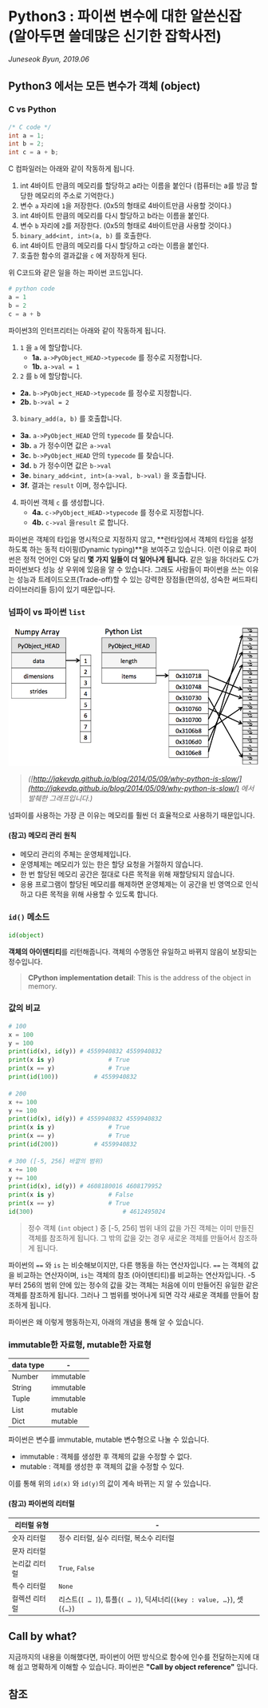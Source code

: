 # Python3 : 파이썬 변수에 대한 알쓴신잡 (알아두면 쓸데많은 신기한 잡학사전)

*Juneseok Byun, 2019.06*

## Python3 에서는 모든 변수가 객체 (object)

### C vs Python

```C
/* C code */
int a = 1;
int b = 2;
int c = a + b;
```

C 컴파일러는 아래와 같이 작동하게 됩니다.

1. int 4바이트 만큼의 메모리를 할당하고 a라는 이름을 붙인다 (컴퓨터는 a를 방금 할당한 메모리의 주소로 기억한다.)
2. 변수 `a` 자리에 `1`을 저장한다. (0x5의 형태로 4바이트만큼 사용할 것이다.)
3. int 4바이트 만큼의 메모리를 다시 할당하고 b라는 이름을 붙인다.
4. 변수 `b` 자리에 `2`를 저장한다. (0x5의 형태로 4바이트만큼 사용할 것이다.)
5. `binary_add<int, int>(a, b)` 를 호출한다.
6. int 4바이트 만큼의 메모리를 다시 할당하고 c라는 이름을 붙인다.
7. 호출한 함수의 결과값을 `c` 에 저장하게 된다.



위 C코드와 같은 일을 하는 파이썬 코드입니다.

```python
# python code
a = 1
b = 2
c = a + b
```

파이썬3의 인터프리터는 아래와 같이 작동하게 됩니다.

1. `1` 을  `a` 에 할당합니다.
   - **1a.** `a->PyObject_HEAD->typecode` 를 정수로 지정합니다.
   - **1b.**  `a->val = 1`
2.  `2` 를  `b` 에 할당합니다.
   - **2a.** `b->PyObject_HEAD->typecode` 를 정수로 지정합니다.
   - **2b.**  `b->val = 2`
3.  `binary_add(a, b)` 를 호출합니다.
   - **3a.**  `a->PyObject_HEAD` 안의 `typecode` 를 찾습니다.
   - **3b.** `a` 가 정수이면 값은 `a->val`
   - **3c.** `b->PyObject_HEAD` 안의 `typecode` 를 찾습니다.
   - **3d.** `b` 가 정수이면 값은 `b->val`
   - **3e.** `binary_add<int, int>(a->val, b->val)` 을 호출합니다.
   - **3f.** 결과는 `result` 이며, 정수입니다.
4. 파이썬 객체 `c` 를 생성합니다.
   - **4a.**  `c->PyObject_HEAD->typecode` 를 정수로 지정합니다.
   - **4b.**  `c->val` 을`result` 로 합니다.

파이썬은 객체의 타입을 명시적으로 지정하지 않고, **런타임에서 객체의 타입을 설정하도록 하는 동적 타이핑(Dynamic typing)**을 보여주고 있습니다. 이런 이유로 파이썬은 정적 언어인 C와 달리 **몇 가지 일들이 더 일어나게 됩니다.** 같은 일을 하더라도 C가 파이썬보다 성능 상 우위에 있음을 알 수 있습니다. 그래도 사람들이 파이썬을 쓰는 이유는 성능과 트레이드오프(Trade-off)할 수 있는 강력한 장점들(편의성, 성숙한 써드파티 라이브러리들 등)이 있기 때문입니다.



### 넘파이 vs 파이썬 `list`

![array_vs_list](assets/array_vs_list.png)

> *([http://jakevdp.github.io/blog/2014/05/09/why-python-is-slow/](http://jakevdp.github.io/blog/2014/05/09/why-python-is-slow/) 에서 발췌한 그래프입니다.)*

넘파이를 사용하는 가장 큰 이유는 메모리를 훨씬 더 효율적으로 사용하기 때문입니다.



#### (참고) 메모리 관리 원칙

- 메모리 관리의 주체는 운영체제입니다.
- 운영체제는 메모리가 있는 한은 할당 요청을 거절하지 않습니다.
- 한 번 할당된 메모리 공간은 절대로 다른 목적을 위해 재할당되지 않습니다.
- 응용 프로그램이 할당된 메모리를 해제하면 운영체제는 이 공간을 빈 영역으로 인식하고 다른 목적을 위해 사용할 수 있도록 합니다.



### `id()` 메소드

```python
id(object)
```

**객체의 아이덴티티**를 리턴해줍니다. 객체의 수명동안 유일하고 바뀌지 않음이 보장되는 정수입니다. 

> **CPython implementation detail**: This is the address of the object in memory.



### 값의 비교

```python
# 100
x = 100
y = 100
print(id(x), id(y)) # 4559940832 4559940832
print(x is y)				# True
print(x == y)				# True
print(id(100)) 			# 4559940832

# 200
x += 100
y += 100
print(id(x), id(y)) # 4559940832 4559940832
print(x is y)				# True
print(x == y)				# True
print(id(200)) 			# 4559940832

# 300 ([-5, 256] 바깥의 범위)
x += 100
y += 100
print(id(x), id(y)) # 4608180016 4608179952
print(x is y)				# False
print(x == y)				# True
id(300)							# 4612495024
```

>  정수 객체 (`int` object ) 중 [-5, 256] 범위 내의 값을 가진 객체는 이미 만들진 객체를 참조하게 됩니다. 그 밖의 값을 갖는 경우 새로운 객체를 만들어서 참조하게 됩니다.

파이썬의 `==` 와 `is` 는 비슷해보이지만, 다른 행동을 하는 연산자입니다. `==` 는 객체의 값을 비교하는 연산자이며, `is`는 객체의 참조 (아이덴티티)를 비교하는 연산자입니다. -5부터 256의 범위 안에 있는 정수의 값을 갖는 객체는 처음에 이미 만들어진 유일한 같은 객체를 참조하게 됩니다. 그러나 그 범위를 벗어나게 되면 각각 새로운 객체를 만들어 참조하게 됩니다. 

파이썬은 왜 이렇게 행동하는지, 아래의 개념을 통해 알 수 있습니다.



### immutable한 자료형, mutable한 자료형

| data type | -         |
| --------- | --------- |
| Number    | immutable |
| String    | immutable |
| Tuple     | immutable |
| List      | mutable   |
| Dict      | mutable   |

파이썬은 변수를 immutable, mutable 변수형으로 나눌 수 있습니다. 

* immutable : 객체를 생성한 후 객체의 값을 수정할 수 없다.
* mutable : 객체를 생성한 후 객체의 값을 수정할 수 있다.

이를 통해 위의 `id(x)` 와 `id(y)`의 값이 계속 바뀌는 지 알 수 있습니다. 



#### (참고) 파이썬의 리터럴

| 리터럴 유형   | -                                                            |
| ------------- | ------------------------------------------------------------ |
| 숫자 리터럴   | 정수 리터럴, 실수 리터럴, 복소수 리터럴                      |
| 문자 리터럴   |                                                              |
| 논리값 리터럴 | `True`, `False`                                              |
| 특수 리터럴   | `None`                                                       |
| 컬렉션 리터럴 | 리스트(`[ … ]`), 튜플(`( … )`), 딕셔너리(`{key : value, …}`), 셋(`{…}`) |



## Call by what?

지금까지의 내용을 이해했다면, 파이썬이 어떤 방식으로 함수에 인수를 전달하는지에 대해 쉽고 명확하게 이해할 수 있습니다. 파이썬은 **"Call by object reference"** 입니다.



## 참조
[ Python 공식문서 내장함수]: https://docs.python.org/ko/3/library/functions.html#id
[ 모호한 파이썬 튜토리얼, Call by what?]:  https://item4.github.io/2015-07-18/Some-Ambiguousness-in-Python-Tutorial-Call-by-What/
[기초 파이썬 파이썬의 모든 것은 Object이다 (정수편)]: https://ahracho.github.io/posts/python/2017-05-01-everything-in-python-is-object-integer/
[Why Python is Slow: Looking Under the Hood]:http://jakevdp.github.io/blog/2014/05/09/why-python-is-slow/

